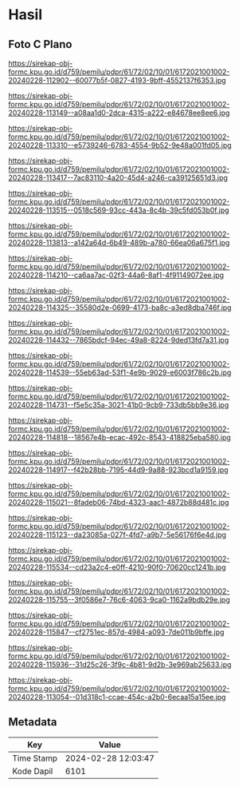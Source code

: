 # Hasil

## Foto C Plano

https://sirekap-obj-formc.kpu.go.id/d759/pemilu/pdpr/61/72/02/10/01/6172021001002-20240228-112902--60077b5f-0827-4193-9bff-4552137f6353.jpg

https://sirekap-obj-formc.kpu.go.id/d759/pemilu/pdpr/61/72/02/10/01/6172021001002-20240228-113149--a08aa1d0-2dca-4315-a222-e84678ee8ee6.jpg

https://sirekap-obj-formc.kpu.go.id/d759/pemilu/pdpr/61/72/02/10/01/6172021001002-20240228-113310--e5739246-6783-4554-9b52-9e48a001fd05.jpg

https://sirekap-obj-formc.kpu.go.id/d759/pemilu/pdpr/61/72/02/10/01/6172021001002-20240228-113417--7ac83110-4a20-45d4-a246-ca39125651d3.jpg

https://sirekap-obj-formc.kpu.go.id/d759/pemilu/pdpr/61/72/02/10/01/6172021001002-20240228-113515--0518c569-93cc-443a-8c4b-39c5fd053b0f.jpg

https://sirekap-obj-formc.kpu.go.id/d759/pemilu/pdpr/61/72/02/10/01/6172021001002-20240228-113813--a142a64d-6b49-489b-a780-66ea06a675f1.jpg

https://sirekap-obj-formc.kpu.go.id/d759/pemilu/pdpr/61/72/02/10/01/6172021001002-20240228-114210--ca6aa7ac-02f3-44a6-8af1-4f91149072ee.jpg

https://sirekap-obj-formc.kpu.go.id/d759/pemilu/pdpr/61/72/02/10/01/6172021001002-20240228-114325--35580d2e-0699-4173-ba8c-a3ed8dba746f.jpg

https://sirekap-obj-formc.kpu.go.id/d759/pemilu/pdpr/61/72/02/10/01/6172021001002-20240228-114432--7865bdcf-94ec-49a8-8224-9ded13fd7a31.jpg

https://sirekap-obj-formc.kpu.go.id/d759/pemilu/pdpr/61/72/02/10/01/6172021001002-20240228-114539--55eb63ad-53f1-4e9b-9029-e6003f786c2b.jpg

https://sirekap-obj-formc.kpu.go.id/d759/pemilu/pdpr/61/72/02/10/01/6172021001002-20240228-114731--f5e5c35a-3021-41b0-9cb9-733db5bb9e36.jpg

https://sirekap-obj-formc.kpu.go.id/d759/pemilu/pdpr/61/72/02/10/01/6172021001002-20240228-114818--18567e4b-ecac-492c-8543-418825eba580.jpg

https://sirekap-obj-formc.kpu.go.id/d759/pemilu/pdpr/61/72/02/10/01/6172021001002-20240228-114917--f42b28bb-7195-44d9-9a88-923bcd1a9159.jpg

https://sirekap-obj-formc.kpu.go.id/d759/pemilu/pdpr/61/72/02/10/01/6172021001002-20240228-115021--8fadeb06-74bd-4323-aac1-4872b88d481c.jpg

https://sirekap-obj-formc.kpu.go.id/d759/pemilu/pdpr/61/72/02/10/01/6172021001002-20240228-115123--da23085a-027f-4fd7-a9b7-5e56176f6e4d.jpg

https://sirekap-obj-formc.kpu.go.id/d759/pemilu/pdpr/61/72/02/10/01/6172021001002-20240228-115534--cd23a2c4-e0ff-4210-90f0-70620cc1241b.jpg

https://sirekap-obj-formc.kpu.go.id/d759/pemilu/pdpr/61/72/02/10/01/6172021001002-20240228-115755--3f0586e7-76c6-4063-9ca0-1162a9bdb29e.jpg

https://sirekap-obj-formc.kpu.go.id/d759/pemilu/pdpr/61/72/02/10/01/6172021001002-20240228-115847--cf2751ec-857d-4984-a093-7de011b9bffe.jpg

https://sirekap-obj-formc.kpu.go.id/d759/pemilu/pdpr/61/72/02/10/01/6172021001002-20240228-115936--31d25c26-3f9c-4b81-9d2b-3e969ab25633.jpg

https://sirekap-obj-formc.kpu.go.id/d759/pemilu/pdpr/61/72/02/10/01/6172021001002-20240228-113054--01d318c1-ccae-454c-a2b0-6ecaa15a15ee.jpg


## Metadata

| Key        | Value               |
| ---------- | ------------------- |
| Time Stamp | 2024-02-28 12:03:47 |
| Kode Dapil | 6101                |



